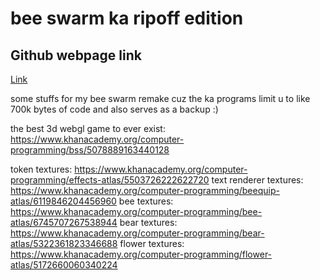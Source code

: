 # bee swarm ka ripoff edition

## Github webpage link
[Link](https://dddatt.github.io/bss/currentBSSBackup.html)

some stuffs for my bee swarm remake cuz the ka programs limit u to like 700k bytes of code and also serves as a backup :)

the best 3d webgl game to ever exist: https://www.khanacademy.org/computer-programming/bss/5078889163440128

token textures: https://www.khanacademy.org/computer-programming/effects-atlas/5503726222622720
text renderer textures: https://www.khanacademy.org/computer-programming/beequip-atlas/6119846204456960
bee textures: https://www.khanacademy.org/computer-programming/bee-atlas/6745707267538944
bear textures: https://www.khanacademy.org/computer-programming/bear-atlas/5322361823346688
flower textures: https://www.khanacademy.org/computer-programming/flower-atlas/5172660060340224
